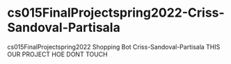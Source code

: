# cs015FinalProjectspring2022-Criss-Sandoval-Partisala
cs015FinalProjectspring2022 Shopping Bot Criss-Sandoval-Partisala
THIS OUR PROJECT HOE DONT TOUCH
